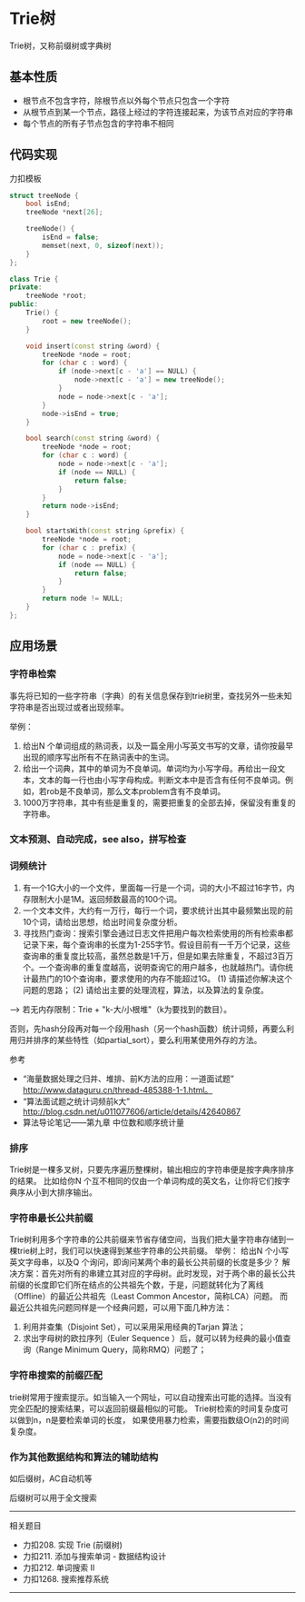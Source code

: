 # Trie树

Trie树，又称前缀树或字典树

## 基本性质

- 根节点不包含字符，除根节点以外每个节点只包含一个字符
- 从根节点到某一个节点，路径上经过的字符连接起来，为该节点对应的字符串
- 每个节点的所有子节点包含的字符串不相同


## 代码实现

力扣模板

```cpp
struct treeNode {
    bool isEnd;
    treeNode *next[26];

    treeNode() {
        isEnd = false;
        memset(next, 0, sizeof(next));
    }
};

class Trie {
private:
    treeNode *root;
public:
    Trie() {
        root = new treeNode();
    }

    void insert(const string &word) {
        treeNode *node = root;
        for (char c : word) {
            if (node->next[c - 'a'] == NULL) {
                node->next[c - 'a'] = new treeNode();
            }
            node = node->next[c - 'a'];
        }
        node->isEnd = true;
    }

    bool search(const string &word) {
        treeNode *node = root;
        for (char c : word) {
            node = node->next[c - 'a'];
            if (node == NULL) {
                return false;
            }
        }
        return node->isEnd;
    }

    bool startsWith(const string &prefix) {
        treeNode *node = root;
        for (char c : prefix) {
            node = node->next[c - 'a'];
            if (node == NULL) {
                return false;
            }
        }
        return node != NULL;
    }
};
```

## 应用场景

### 字符串检索

事先将已知的一些字符串（字典）的有关信息保存到trie树里，查找另外一些未知字符串是否出现过或者出现频率。

举例：

1. 给出N 个单词组成的熟词表，以及一篇全用小写英文书写的文章，请你按最早出现的顺序写出所有不在熟词表中的生词。
2. 给出一个词典，其中的单词为不良单词。单词均为小写字母。再给出一段文本，文本的每一行也由小写字母构成。判断文本中是否含有任何不良单词。例如，若rob是不良单词，那么文本problem含有不良单词。
3. 1000万字符串，其中有些是重复的，需要把重复的全部去掉，保留没有重复的字符串。

### 文本预测、自动完成，see also，拼写检查

### 词频统计

1. 有一个1G大小的一个文件，里面每一行是一个词，词的大小不超过16字节，内存限制大小是1M。返回频数最高的100个词。
2. 一个文本文件，大约有一万行，每行一个词，要求统计出其中最频繁出现的前10个词，请给出思想，给出时间复杂度分析。
3. 寻找热门查询：搜索引擎会通过日志文件把用户每次检索使用的所有检索串都记录下来，每个查询串的长度为1-255字节。假设目前有一千万个记录，这些查询串的重复度比较高，虽然总数是1千万，但是如果去除重复，不超过3百万个。一个查询串的重复度越高，说明查询它的用户越多，也就越热门。请你统计最热门的10个查询串，要求使用的内存不能超过1G。
(1) 请描述你解决这个问题的思路；
(2) 请给出主要的处理流程，算法，以及算法的复杂度。

--> 若无内存限制：Trie + "k-大/小根堆"（k为要找到的数目）。

否则，先hash分段再对每一个段用hash（另一个hash函数）统计词频，再要么利用归并排序的某些特性（如partial_sort），要么利用某使用外存的方法。

参考

- “海量数据处理之归并、堆排、前K方法的应用：一道面试题” http://www.dataguru.cn/thread-485388-1-1.html。
- “算法面试题之统计词频前k大” http://blog.csdn.net/u011077606/article/details/42640867
- 算法导论笔记——第九章 中位数和顺序统计量

### 排序

Trie树是一棵多叉树，只要先序遍历整棵树，输出相应的字符串便是按字典序排序的结果。
比如给你N 个互不相同的仅由一个单词构成的英文名，让你将它们按字典序从小到大排序输出。

### 字符串最长公共前缀

Trie树利用多个字符串的公共前缀来节省存储空间，当我们把大量字符串存储到一棵trie树上时，我们可以快速得到某些字符串的公共前缀。
举例：
给出N 个小写英文字母串，以及Q 个询问，即询问某两个串的最长公共前缀的长度是多少？
解决方案：首先对所有的串建立其对应的字母树。此时发现，对于两个串的最长公共前缀的长度即它们所在结点的公共祖先个数，于是，问题就转化为了离线（Offline）的最近公共祖先（Least Common Ancestor，简称LCA）问题。
而最近公共祖先问题同样是一个经典问题，可以用下面几种方法：

1. 利用并查集（Disjoint Set），可以采用采用经典的Tarjan 算法；
2. 求出字母树的欧拉序列（Euler Sequence ）后，就可以转为经典的最小值查询（Range Minimum Query，简称RMQ）问题了；

### 字符串搜索的前缀匹配

trie树常用于搜索提示。如当输入一个网址，可以自动搜索出可能的选择。当没有完全匹配的搜索结果，可以返回前缀最相似的可能。
Trie树检索的时间复杂度可以做到n，n是要检索单词的长度，
如果使用暴力检索，需要指数级O(n2)的时间复杂度。

### 作为其他数据结构和算法的辅助结构

如后缀树，AC自动机等

后缀树可以用于全文搜索


---

相关题目

- 力扣208. 实现 Trie (前缀树)
- 力扣211. 添加与搜索单词 - 数据结构设计
- 力扣212. 单词搜索 II
- 力扣1268. 搜索推荐系统

---
